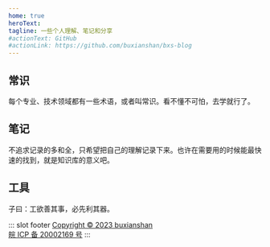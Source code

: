 ```yaml
---
home: true
heroText: 
tagline: 一些个人理解、笔记和分享
#actionText: GitHub
#actionLink: https://github.com/buxianshan/bxs-blog
---
```


<div class="features">
  <div class="feature">
    <h2>常识</h2>
    <p>每个专业、技术领域都有一些术语，或者叫常识。看不懂不可怕，去学就行了。</p>
  </div>
  <div class="feature">
    <h2>笔记</h2>
    <p>不追求记录的多和全，只希望把自己的理解记录下来。也许在需要用的时候能最快速的找到，就是知识库的意义吧。</p>
  </div>
  <div class="feature">
    <h2>工具</h2>
    <p>子曰：工欲善其事，必先利其器。</p>
  </div>
</div>

::: slot footer
[Copyright © 2023 buxianshan](https://bxs.ink)<br/>[ 皖 ICP 备 20002169 号](https://beian.miit.gov.cn/)
:::
